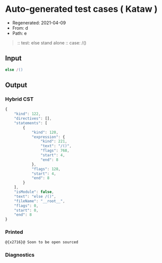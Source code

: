 # Auto-generated test cases ( Kataw )
- Regenerated: 2021-04-09
- From: d
- Path: e
> :: test: else stand alone
> :: case: /()
## Input

`````js
else /()
`````

## Output

### Hybrid CST

```javascript
{
    "kind": 122,
    "directives": [],
    "statements": [
        {
            "kind": 120,
            "expression": {
                "kind": 221,
                "text": "/()",
                "flags": 768,
                "start": 4,
                "end": 8
            },
            "flags": 128,
            "start": 4,
            "end": 8
        }
    ],
    "isModule": false,
    "text": "else /()",
    "fileName": "__root__",
    "flags": 0,
    "start": 0,
    "end": 8
}
```

### Printed

```javascript
@{x2716}@ Soon to be open sourced
```

### Diagnostics

```javascript

```

